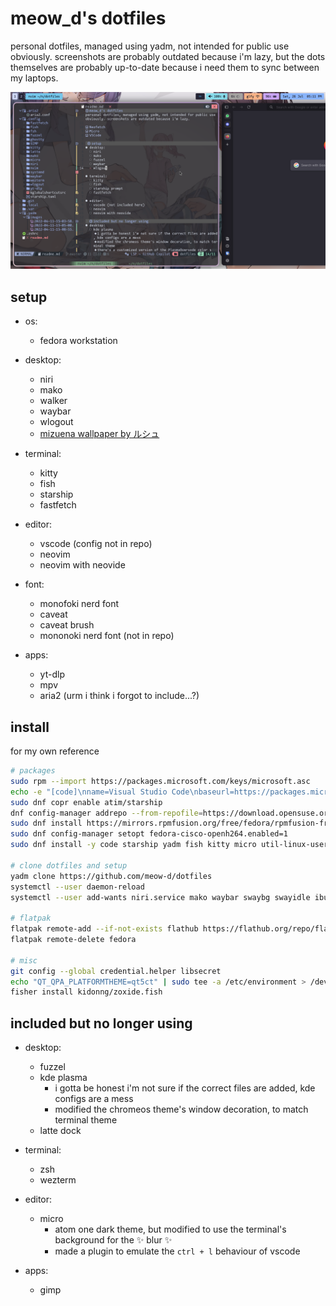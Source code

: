 # meow_d's dotfiles
personal dotfiles, managed using yadm, not intended for public use obviously. screenshots are probably outdated because i'm lazy, but the dots themselves are probably up-to-date because i need them to sync between my laptops.

![screenshot](<.yadm/images/Screenshot from 2025-07-26 17-11-13.png>)

## setup
- os:
  - fedora workstation

- desktop:
  - niri
  - mako
  - walker
  - waybar
  - wlogout
  - [mizuena wallpaper by ルシュ](https://www.pixiv.net/en/artworks/109913151)

- terminal:
  - kitty
  - fish
  - starship
  - fastfetch

- editor:
  - vscode (config not in repo)
  - neovim
  - neovim with neovide

- font:
  - monofoki nerd font
  - caveat
  - caveat brush
  - mononoki nerd font (not in repo)

- apps:
  - yt-dlp
  - mpv
  - aria2 (urm i think i forgot to include...?)

## install
for my own reference

```sh
# packages
sudo rpm --import https://packages.microsoft.com/keys/microsoft.asc
echo -e "[code]\nname=Visual Studio Code\nbaseurl=https://packages.microsoft.com/yumrepos/vscode\nenabled=1\nautorefresh=1\ntype=rpm-md\ngpgcheck=1\ngpgkey=https://packages.microsoft.com/keys/microsoft.asc" | sudo tee /etc/yum.repos.d/vscode.repo > /dev/null
sudo dnf copr enable atim/starship
dnf config-manager addrepo --from-repofile=https://download.opensuse.org/repositories/home:TheLocehiliosan:yadm/Fedora_$(rpm -E %fedora)/home:TheLocehiliosan:yadm.repo
sudo dnf install https://mirrors.rpmfusion.org/free/fedora/rpmfusion-free-release-$(rpm -E %fedora).noarch.rpm https://mirrors.rpmfusion.org/nonfree/fedora/rpmfusion-nonfree-release-$(rpm -E %fedora).noarch.rpm
sudo dnf config-manager setopt fedora-cisco-openh264.enabled=1
sudo dnf install -y code starship yadm fish kitty micro util-linux-user wl-clipboard git-credential-libsecret git syncthing adw-gtk3-theme brightnessctl qt5ct qt6ct niri mako zoxide ibus-panel nvim gstreamer1-plugin-openh264 mozilla-openh264 krita

# clone dotfiles and setup
yadm clone https://github.com/meow-d/dotfiles
systemctl --user daemon-reload
systemctl --user add-wants niri.service mako waybar swaybg swayidle ibus # i think this works?

# flatpak
flatpak remote-add --if-not-exists flathub https://flathub.org/repo/flathub.flatpakrepo
flatpak remote-delete fedora

# misc
git config --global credential.helper libsecret
echo "QT_QPA_PLATFORMTHEME=qt5ct" | sudo tee -a /etc/environment > /dev/null
fisher install kidonng/zoxide.fish
```

## included but no longer using
- desktop:
  - fuzzel
  - kde plasma
    - i gotta be honest i'm not sure if the correct files are added, kde configs are a mess
    - modified the chromeos theme's window decoration, to match terminal theme
  - latte dock

- terminal:
  - zsh
  - wezterm

- editor:
  - micro
    - atom one dark theme, but modified to use the terminal's background for the ✨ blur ✨
    - made a plugin to emulate the `ctrl + l` behaviour of vscode

- apps:
  - gimp
